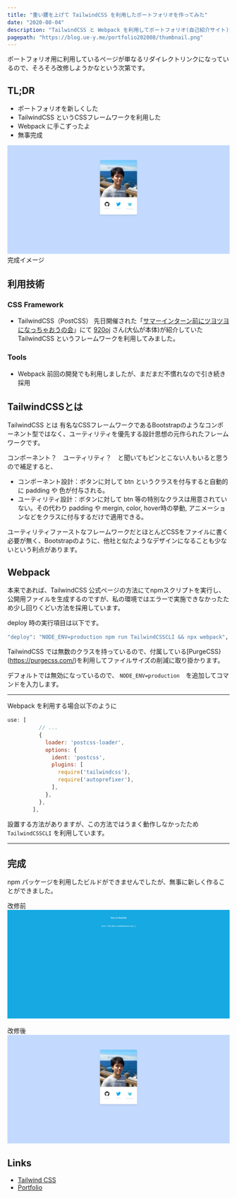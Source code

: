 ```yaml
---
title: "重い腰を上げて TailwindCSS を利用したポートフォリオを作ってみた"
date: "2020-08-04"
description: "TailwindCSS と Webpack を利用してポートフォリオ(自己紹介サイト)を新しく作り直しました。"
pagepath: "https://blog.ue-y.me/portfolio202008/thumbnail.png"
---
```


ポートフォリオ用に利用しているページが単なるリダイレクトリンクになっているので、そろそろ改修しようかなという次第です。

## TL;DR
- ポートフォリオを新しくした
- TailwindCSS というCSSフレームワークを利用した
- Webpack に手こずったよ
- 無事完成

![改修後](./profile_new.png)
完成イメージ

## 利用技術
### CSS Framework
- TailwindCSS（PostCSS）
  先日開催された「[サマーインターン前にツヨツヨになっちゃおうの会](https://connpass.com/event/181419/)」にて [920oj](https://twitter.com/920OJ) さん(大仏が本体)が紹介していた TailwindCSS というフレームワークを利用してみました。

### Tools
- Webpack
  前回の開発でも利用しましたが、まだまだ不慣れなので引き続き採用
  
## TailwindCSSとは
TailwindCSS とは 有名なCSSフレームワークであるBootstrapのようなコンポーネント型ではなく、ユーティリティを優先する設計思想の元作られたフレームワークです。

コンポーネント？　ユーティリティ？　と聞いてもピンとこない人もいると思うので補足すると、

- コンポーネント設計：ボタンに対して btn というクラスを付与すると自動的に padding や 色が付与される。
- ユーティリティ設計：ボタンに対して btn 等の特別なクラスは用意されていない。その代わり padding や mergin, color, hover時の挙動, アニメーションなどをクラスに付与するだけで適用できる。

ユーティリティファーストなフレームワークだとほとんどCSSをファイルに書く必要が無く、Bootstrapのように、他社と似たようなデザインになることも少ないという利点があります。

## Webpack
本来であれば、TailwindCSS 公式ページの方法にてnpmスクリプトを実行し、公開用ファイルを生成するのですが、私の環境ではエラーで実施できなかったため少し回りくどい方法を採用しています。

deploy 時の実行項目は以下です。
```bash
"deploy": "NODE_ENV=production npm run TailwindCSSCLI && npx webpack",
```

TailwindCSS では無数のクラスを持っているので、付属している[PurgeCSS}(https://purgecss.com/)を利用してファイルサイズの削減に取り掛かります。

デフォルトでは無効になっているので、 ```NODE_ENV=production```　を追加してコマンドを入力します。

---

Webpack を利用する場合以下のように
```webpack.config.js
use: [
          // ...
          {
            loader: 'postcss-loader',
            options: {
              ident: 'postcss',
              plugins: [
                require('tailwindcss'),
                require('autoprefixer'),
              ],
            },
          },
        ],
```
設置する方法がありますが、この方法ではうまく動作しなかったため ```TailwindCSSCLI``` を利用しています。

---

## 完成

npm パッケージを利用したビルドができませんでしたが、無事に新しく作ることができました。

改修前
![改修後](./profile_old.png)

改修後
![改修後](./profile_new.png)

## Links
- [Tailwind CSS](https://tailwindcss.com/)
- [Portfolio](https://ue-y.me)
